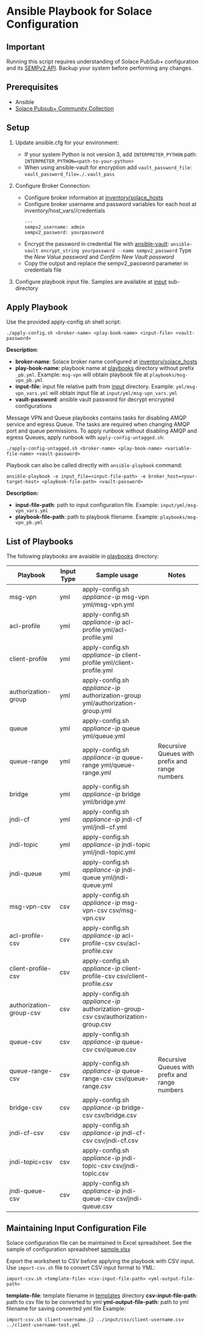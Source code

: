 # Ansible Playbook for Solace Configuration

## Important
Running this script requires understanding of Solace PubSub+ configuration and its [SEMPv2 API](https://docs.solace.com/SEMP/SEMP-API-Ref.htm). Backup your system before performing any changes.

## Prerequisites
- Ansible
- [Solace Pubsub+ Community Collection](https://galaxy.ansible.com/solace/pubsub_plus)

## Setup
1. Update ansible.cfg for your environment:
   - If your system Python is not version 3, add `INTERPRETER_PYTHON` path:
     `INTERPRETER_PYTHON=<path-to-your-python>`
   - When using ansible-vault for encryption add `vault_password_file`:
     `vault_password_file=./.vault_pass`
2. Configure Broker Connection:
   - Configure broker information at [inventory/solace_hosts](./inventory/solace_hosts)
   - Configure broker username and password variables for each host at inventory/host_vars/<broker-host>/credentials
      ```
      ---
      sempv2_username: admin
      sempv2_password: yourpassword
      ```
   - Encrypt the password in credential file with [ansible-vault](https://docs.ansible.com/ansible/latest/user_guide/vault.html):
     `ansible-vault encrypt_string yourpassword --name sempv2_password`
     Type the _New Value password_ and _Confirm New Vault password_
   - Copy the output and replace the sempv2_password parameter in credentials file

3. Configure playbook input file. Samples are available at [input](./input) sub-directory

## Apply Playbook
Use the provided apply-config.sh shell script:
```
./apply-config.sh <broker-name> <play-book-name> <input-file> <vault-password>
```
**Description**:
- **broker-name**: Solace broker name configured at [inventory/solace_hosts](./inventory/solace_hosts)
- **play-book-name**: playbook name at [playbooks](./playbooks) directory without prefix `_pb.yml`. Example: `msg-vpn` will obtain playbook file at `playbooks/msg-vpn_pb.yml`
- **input-file**: input file relative path from [input](./input) directory. Example: `yml/msg-vpn_vars.yml` will obtain input file at `input/yml/msg-vpn_vars.yml`
- **vault-password**: ansible vault password for decrypt encrypted configurations

Message VPN and Queue playbooks contains tasks for disabling AMQP service and egress Queue. The tasks are required when changing AMQP port and queue permissions. To apply runbook without disabling AMQP and egress Queues, apply runbook with `apply-config-untagged.sh`:
```
./apply-config-untagged.sh <broker-name> <play-book-name> <variable-file-name> <vault-password>
```

Playbook can also be called directly with `ansible-playbook` command:
```
ansible-playbook -e input_file=<input-file-path> -e broker_host=<your-target-host> <playbook-file-path> <vault-password>
```
**Description:**
- **input-file-path**: path to input configuration file. Example: `input/yml/msg-vpn_vars.yml`
- **playbook-file-path**: path to playbook filename. Example: `playbooks/msg-vpn_pb.yml`

## List of Playbooks
The following playbooks are avaiable in [playbooks](./playbooks) directory:

| Playbook | Input Type | Sample usage | Notes |
|----------|------------|--------------|-------|
| msg-vpn  | yml | apply-config.sh *appliance-ip* msg-vpn yml/msg-vpn.yml | |
| acl-profile | yml | apply-config.sh *appliance-ip* acl-profile yml/acl-profile.yml | |
| client-profile | yml | apply-config.sh *appliance-ip* client-profile yml/client-profile.yml | |
| authorization-group | yml | apply-config.sh *appliance-ip* authorization-group yml/authorization-group.yml | |
| queue | yml | apply-config.sh *appliance-ip* queue yml/queue.yml | |
| queue-range | yml | apply-config.sh *appliance-ip* queue-range yml/queue-range.yml | Recursive Queues with prefix and range numbers |
| bridge | yml | apply-config.sh *appliance-ip* bridge yml/bridge.yml | |
| jndi-cf | yml | apply-config.sh *appliance-ip* jndi-cf yml/jndi-cf.yml | |
| jndi-topic | yml | apply-config.sh *appliance-ip* jndi-topic yml/jndi-topic.yml | |
| jndi-queue | yml | apply-config.sh *appliance-ip* jndi-queue yml/jndi-queue.yml | |
| msg-vpn-csv  | csv | apply-config.sh *appliance-ip* msg-vpn-csv csv/msg-vpn.csv | |
| acl-profile-csv | csv | apply-config.sh *appliance-ip* acl-profile-csv csv/acl-profile.csv | |
| client-profile-csv | csv | apply-config.sh *appliance-ip* client-profile-csv csv/client-profile.csv | |
| authorization-group-csv | csv | apply-config.sh *appliance-ip* authorization-group-csv csv/authorization-group.csv | |
| queue-csv | csv | apply-config.sh *appliance-ip* queue-csv csv/queue.csv | |
| queue-range-csv | csv | apply-config.sh *appliance-ip* queue-range-csv csv/queue-range.csv | Recursive Queues with prefix and range numbers |
| bridge-csv | csv | apply-config.sh *appliance-ip* bridge-csv csv/bridge.csv | |
| jndi-cf-csv | csv | apply-config.sh *appliance-ip* jndi-cf-csv csv/jndi-cf.csv | |
| jndi-topic=csv | csv | apply-config.sh *appliance-ip* jndi-topic-csv csv/jndi-topic.csv | |
| jndi-queue-csv | csv | apply-config.sh *appliance-ip* jndi-queue-csv csv/jndi-queue.csv | |

## Maintaining Input Configuration File

Solace configuration file can be maintained in Excel spreadsheet. See the sample of configuration spreadsheet [sample.xlsx](./input/samples/sample.xlsx)

Export the worksheet to CSV before applying the playbook with CSV input.
Use `import-csv.sh` file to convert CSV input format to YML:
```
import-csv.sh <template-file> <csv-input-file-path> <yml-output-file-path>
```
**template-file**: template filename in [templates](./templates) directory
**csv-input-file-path**: path to csv file to be converted to yml
**yml-output-file-path**: path to yml filename for saving converted yml file
Example:
```
import-csv.sh client-username.j2 ../input/csv/client-username.csv ../client-username-test.yml
```
